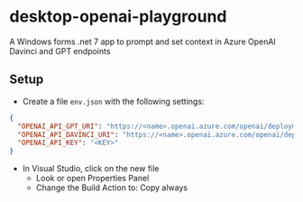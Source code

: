 # desktop-openai-playground
A Windows forms .net 7 app to prompt and set context in Azure OpenAI Davinci and GPT endpoints

## Setup

- Create a file `env.json` with the following settings:
```json
{
  "OPENAI_API_GPT_URI": "https://<name>.openai.azure.com/openai/deployments/gpt/<gpt-deployment-name>/completions?api-version=2023-03-15-preview",
  "OPENAI_API_DAVINCI_URI": "https://<name>.openai.azure.com/openai/deployments/<davinci-deployment-name>/completions?api-version=2022-12-01",
  "OPENAI_API_KEY": "<KEY>"
}
```

- In Visual Studio, click on the new file
  - Look or open Properties Panel
  - Change the Build Action to: Copy always
